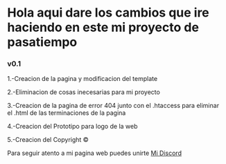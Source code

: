 # Hola aqui dare los cambios que ire haciendo en este mi proyecto de pasatiempo

### v0.1

1.-Creacion de la pagina y modificacion del template

2.-Eliminacion de cosas inecesarias para mi proyecto

3.-Creacion de la pagina de error 404 junto con el .htaccess
 para eliminar el .html de las terminaciones de la pagina
 
4.-Creacion del Prototipo para logo de la web

5.-Creacion del Copyright © 

Para seguir atento a mi pagina web puedes unirte [Mi Discord](https://discord.gg/XwwgMZEyWu)
